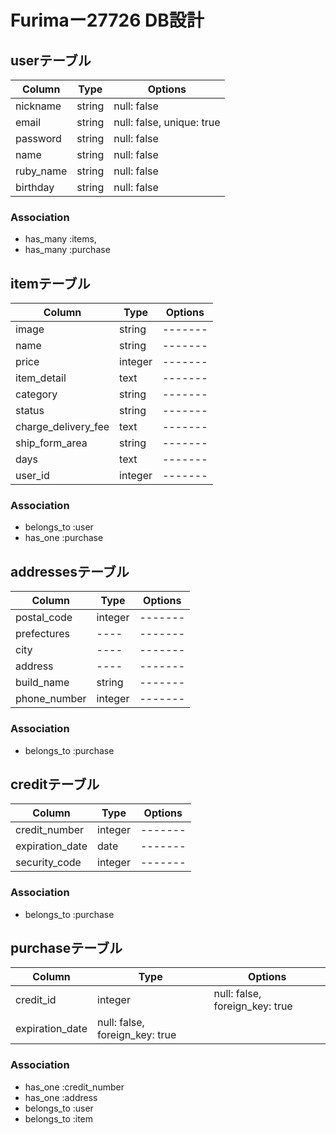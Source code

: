 # Furimaー27726 DB設計

## userテーブル
|Column|Type|Options|
|------|----|-------|
|nickname|string|null: false|
|email|string|null: false, unique: true|
|password|string|null: false|
|name|string|null: false|
|ruby_name|string|null: false|
|birthday|string|null: false|

### Association
- has_many :items,  <!-- through: :users_groups -->
- has_many :purchase

## itemテーブル
|Column|Type|Options|
|------|----|-------|
|image|string|-------|
|name|string|-------|
|price|integer|-------|
|item_detail|text|-------|
|category|string|-------|
|status|string|-------|
|charge_delivery_fee|text|-------|
|ship_form_area|string|-------|
|days|text|-------|
|user_id|integer|-------|

### Association
- belongs_to :user
- has_one :purchase


## addressesテーブル
|Column|Type|Options|
|------|----|-------|
|postal_code|integer|-------|
|prefectures|----|-------|
|city|----|-------|
|address|----|-------|
|build_name|string|-------|
|phone_number|integer|-------|

### Association
- belongs_to :purchase

## creditテーブル
|Column|Type|Options|
|------|----|-------|
|credit_number|integer|-------|
|expiration_date|date|-------|
|security_code|integer|-------|

### Association
- belongs_to :purchase

## purchaseテーブル
|Column|Type|Options|
|------|----|-------|
|credit_id|integer|null: false, foreign_key: true|
|expiration_date|null: false, foreign_key: true|

### Association
- has_one :credit_number
- has_one :address
- belongs_to :user
- belongs_to :item

<!-- ## groupsテーブル
|Column|Type|Options|
|------|----|-------|
|name|string|null: false, unique: true|

### Association
- has_many :users_groups
- has_many :users,  through: :users_groups
- has_many :messages

## users_groupsテーブル
|Column|Type|Options|
|------|----|-------|
|user_id|integer|null: false, foreign_key: true|
|group_id|integer|null: false, foreign_key: true|

### Association
- belong_to :user
- belong_to :group -->